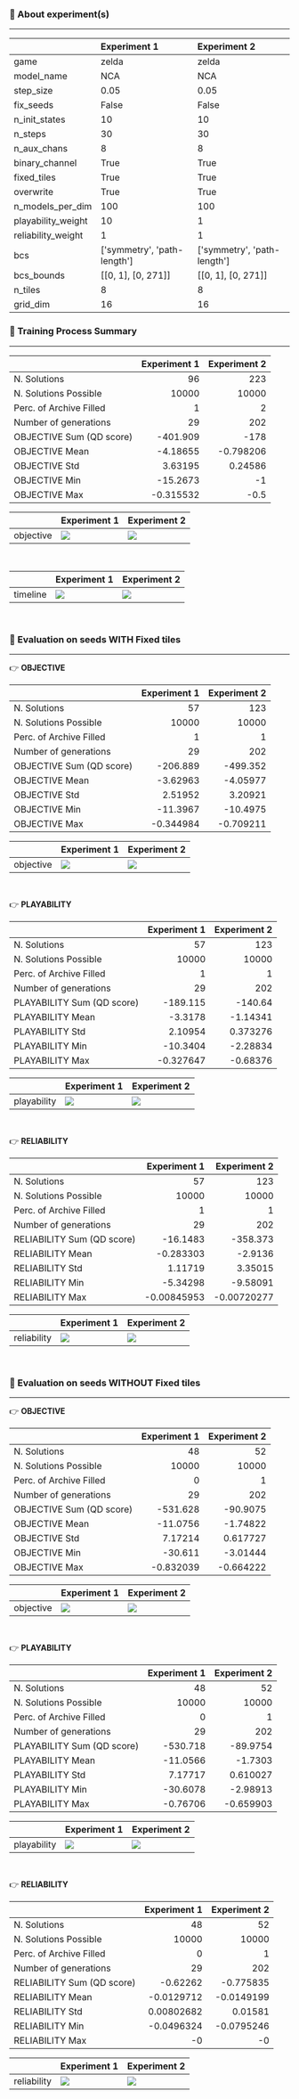 ### 🔮 About experiment(s)

---

|                    | Experiment 1                | Experiment 2                |
|:-------------------|:----------------------------|:----------------------------|
| game               | zelda                       | zelda                       |
| model_name         | NCA                         | NCA                         |
| step_size          | 0.05                        | 0.05                        |
| fix_seeds          | False                       | False                       |
| n_init_states      | 10                          | 10                          |
| n_steps            | 30                          | 30                          |
| n_aux_chans        | 8                           | 8                           |
| binary_channel     | True                        | True                        |
| fixed_tiles        | True                        | True                        |
| overwrite          | True                        | True                        |
| n_models_per_dim   | 100                         | 100                         |
| playability_weight | 10                          | 1                           |
| reliability_weight | 1                           | 1                           |
| bcs                | ['symmetry', 'path-length'] | ['symmetry', 'path-length'] |
| bcs_bounds         | [[0, 1], [0, 271]]          | [[0, 1], [0, 271]]          |
| n_tiles            | 8                           | 8                           |
| grid_dim           | 16                          | 16                          |

### 🔖 Training Process Summary

---

|                          |   Experiment 1 |   Experiment 2 |
|:-------------------------|---------------:|---------------:|
| N. Solutions             |      96        |     223        |
| N. Solutions Possible    |   10000        |   10000        |
| Perc. of Archive Filled  |       1        |       2        |
| Number of generations    |      29        |     202        |
| OBJECTIVE Sum (QD score) |    -401.909    |    -178        |
| OBJECTIVE Mean           |      -4.18655  |      -0.798206 |
| OBJECTIVE Std            |       3.63195  |       0.24586  |
| OBJECTIVE Min            |     -15.2673   |      -1        |
| OBJECTIVE Max            |      -0.315532 |      -0.5      |

|           | Experiment 1                                                                                                                                                                                                                                                              | Experiment 2                                                                                                                                                                                                                                                             |
|:----------|:--------------------------------------------------------------------------------------------------------------------------------------------------------------------------------------------------------------------------------------------------------------------------|:-------------------------------------------------------------------------------------------------------------------------------------------------------------------------------------------------------------------------------------------------------------------------|
| objective | ![](../experiments/ExperimentId-1_Game-zelda_ModelName-NCA_StepSize-0.05_FixSeeds-False_NInitStates-10_NSteps-30_NAuxChans-8_BinaryChannel-True_FixedTiles-True_Overwrite-True_NModelsPerDim-100_PlayabilityWeight-10_ReliabilityWeight-1/training_summary/objective.png) | ![](../experiments/ExperimentId-2_Game-zelda_ModelName-NCA_StepSize-0.05_FixSeeds-False_NInitStates-10_NSteps-30_NAuxChans-8_BinaryChannel-True_FixedTiles-True_Overwrite-True_NModelsPerDim-100_PlayabilityWeight-1_ReliabilityWeight-1/training_summary/objective.png) |

<br/>

|          | Experiment 1                                                                                                                                                                                                                                                          | Experiment 2                                                                                                                                                                                                                                                         |
|:---------|:----------------------------------------------------------------------------------------------------------------------------------------------------------------------------------------------------------------------------------------------------------------------|:---------------------------------------------------------------------------------------------------------------------------------------------------------------------------------------------------------------------------------------------------------------------|
| timeline | ![](../experiments/ExperimentId-1_Game-zelda_ModelName-NCA_StepSize-0.05_FixSeeds-False_NInitStates-10_NSteps-30_NAuxChans-8_BinaryChannel-True_FixedTiles-True_Overwrite-True_NModelsPerDim-100_PlayabilityWeight-10_ReliabilityWeight-1/archive_snaps/timeline.gif) | ![](../experiments/ExperimentId-2_Game-zelda_ModelName-NCA_StepSize-0.05_FixSeeds-False_NInitStates-10_NSteps-30_NAuxChans-8_BinaryChannel-True_FixedTiles-True_Overwrite-True_NModelsPerDim-100_PlayabilityWeight-1_ReliabilityWeight-1/archive_snaps/timeline.gif) |

<br/>

### 🎯 Evaluation on seeds WITH Fixed tiles

---

👉 **OBJECTIVE**

|                          |   Experiment 1 |   Experiment 2 |
|:-------------------------|---------------:|---------------:|
| N. Solutions             |      57        |     123        |
| N. Solutions Possible    |   10000        |   10000        |
| Perc. of Archive Filled  |       1        |       1        |
| Number of generations    |      29        |     202        |
| OBJECTIVE Sum (QD score) |    -206.889    |    -499.352    |
| OBJECTIVE Mean           |      -3.62963  |      -4.05977  |
| OBJECTIVE Std            |       2.51952  |       3.20921  |
| OBJECTIVE Min            |     -11.3967   |     -10.4975   |
| OBJECTIVE Max            |      -0.344984 |      -0.709211 |

|           | Experiment 1                                                                                                                                                                                                                                                                            | Experiment 2                                                                                                                                                                                                                                                                           |
|:----------|:----------------------------------------------------------------------------------------------------------------------------------------------------------------------------------------------------------------------------------------------------------------------------------------|:---------------------------------------------------------------------------------------------------------------------------------------------------------------------------------------------------------------------------------------------------------------------------------------|
| objective | ![](../experiments/ExperimentId-1_Game-zelda_ModelName-NCA_StepSize-0.05_FixSeeds-False_NInitStates-10_NSteps-30_NAuxChans-8_BinaryChannel-True_FixedTiles-True_Overwrite-True_NModelsPerDim-100_PlayabilityWeight-10_ReliabilityWeight-1/fixed_tiles_evaluation_summary/objective.png) | ![](../experiments/ExperimentId-2_Game-zelda_ModelName-NCA_StepSize-0.05_FixSeeds-False_NInitStates-10_NSteps-30_NAuxChans-8_BinaryChannel-True_FixedTiles-True_Overwrite-True_NModelsPerDim-100_PlayabilityWeight-1_ReliabilityWeight-1/fixed_tiles_evaluation_summary/objective.png) |

<br/>

👉 **PLAYABILITY**

|                            |   Experiment 1 |   Experiment 2 |
|:---------------------------|---------------:|---------------:|
| N. Solutions               |      57        |     123        |
| N. Solutions Possible      |   10000        |   10000        |
| Perc. of Archive Filled    |       1        |       1        |
| Number of generations      |      29        |     202        |
| PLAYABILITY Sum (QD score) |    -189.115    |    -140.64     |
| PLAYABILITY Mean           |      -3.3178   |      -1.14341  |
| PLAYABILITY Std            |       2.10954  |       0.373276 |
| PLAYABILITY Min            |     -10.3404   |      -2.28834  |
| PLAYABILITY Max            |      -0.327647 |      -0.68376  |

|             | Experiment 1                                                                                                                                                                                                                                                                              | Experiment 2                                                                                                                                                                                                                                                                             |
|:------------|:------------------------------------------------------------------------------------------------------------------------------------------------------------------------------------------------------------------------------------------------------------------------------------------|:-----------------------------------------------------------------------------------------------------------------------------------------------------------------------------------------------------------------------------------------------------------------------------------------|
| playability | ![](../experiments/ExperimentId-1_Game-zelda_ModelName-NCA_StepSize-0.05_FixSeeds-False_NInitStates-10_NSteps-30_NAuxChans-8_BinaryChannel-True_FixedTiles-True_Overwrite-True_NModelsPerDim-100_PlayabilityWeight-10_ReliabilityWeight-1/fixed_tiles_evaluation_summary/playability.png) | ![](../experiments/ExperimentId-2_Game-zelda_ModelName-NCA_StepSize-0.05_FixSeeds-False_NInitStates-10_NSteps-30_NAuxChans-8_BinaryChannel-True_FixedTiles-True_Overwrite-True_NModelsPerDim-100_PlayabilityWeight-1_ReliabilityWeight-1/fixed_tiles_evaluation_summary/playability.png) |

<br/>

👉 **RELIABILITY**

|                            |   Experiment 1 |   Experiment 2 |
|:---------------------------|---------------:|---------------:|
| N. Solutions               |    57          |   123          |
| N. Solutions Possible      | 10000          | 10000          |
| Perc. of Archive Filled    |     1          |     1          |
| Number of generations      |    29          |   202          |
| RELIABILITY Sum (QD score) |   -16.1483     |  -358.373      |
| RELIABILITY Mean           |    -0.283303   |    -2.9136     |
| RELIABILITY Std            |     1.11719    |     3.35015    |
| RELIABILITY Min            |    -5.34298    |    -9.58091    |
| RELIABILITY Max            |    -0.00845953 |    -0.00720277 |

|             | Experiment 1                                                                                                                                                                                                                                                                              | Experiment 2                                                                                                                                                                                                                                                                             |
|:------------|:------------------------------------------------------------------------------------------------------------------------------------------------------------------------------------------------------------------------------------------------------------------------------------------|:-----------------------------------------------------------------------------------------------------------------------------------------------------------------------------------------------------------------------------------------------------------------------------------------|
| reliability | ![](../experiments/ExperimentId-1_Game-zelda_ModelName-NCA_StepSize-0.05_FixSeeds-False_NInitStates-10_NSteps-30_NAuxChans-8_BinaryChannel-True_FixedTiles-True_Overwrite-True_NModelsPerDim-100_PlayabilityWeight-10_ReliabilityWeight-1/fixed_tiles_evaluation_summary/reliability.png) | ![](../experiments/ExperimentId-2_Game-zelda_ModelName-NCA_StepSize-0.05_FixSeeds-False_NInitStates-10_NSteps-30_NAuxChans-8_BinaryChannel-True_FixedTiles-True_Overwrite-True_NModelsPerDim-100_PlayabilityWeight-1_ReliabilityWeight-1/fixed_tiles_evaluation_summary/reliability.png) |

<br/>

### 🎯 Evaluation on seeds WITHOUT Fixed tiles

---

👉 **OBJECTIVE**

|                          |   Experiment 1 |   Experiment 2 |
|:-------------------------|---------------:|---------------:|
| N. Solutions             |      48        |      52        |
| N. Solutions Possible    |   10000        |   10000        |
| Perc. of Archive Filled  |       0        |       1        |
| Number of generations    |      29        |     202        |
| OBJECTIVE Sum (QD score) |    -531.628    |     -90.9075   |
| OBJECTIVE Mean           |     -11.0756   |      -1.74822  |
| OBJECTIVE Std            |       7.17214  |       0.617727 |
| OBJECTIVE Min            |     -30.611    |      -3.01444  |
| OBJECTIVE Max            |      -0.832039 |      -0.664222 |

|           | Experiment 1                                                                                                                                                                                                                                                                | Experiment 2                                                                                                                                                                                                                                                               |
|:----------|:----------------------------------------------------------------------------------------------------------------------------------------------------------------------------------------------------------------------------------------------------------------------------|:---------------------------------------------------------------------------------------------------------------------------------------------------------------------------------------------------------------------------------------------------------------------------|
| objective | ![](../experiments/ExperimentId-1_Game-zelda_ModelName-NCA_StepSize-0.05_FixSeeds-False_NInitStates-10_NSteps-30_NAuxChans-8_BinaryChannel-True_FixedTiles-True_Overwrite-True_NModelsPerDim-100_PlayabilityWeight-10_ReliabilityWeight-1/evaluation_summary/objective.png) | ![](../experiments/ExperimentId-2_Game-zelda_ModelName-NCA_StepSize-0.05_FixSeeds-False_NInitStates-10_NSteps-30_NAuxChans-8_BinaryChannel-True_FixedTiles-True_Overwrite-True_NModelsPerDim-100_PlayabilityWeight-1_ReliabilityWeight-1/evaluation_summary/objective.png) |

<br/>

👉 **PLAYABILITY**

|                            |   Experiment 1 |   Experiment 2 |
|:---------------------------|---------------:|---------------:|
| N. Solutions               |       48       |      52        |
| N. Solutions Possible      |    10000       |   10000        |
| Perc. of Archive Filled    |        0       |       1        |
| Number of generations      |       29       |     202        |
| PLAYABILITY Sum (QD score) |     -530.718   |     -89.9754   |
| PLAYABILITY Mean           |      -11.0566  |      -1.7303   |
| PLAYABILITY Std            |        7.17717 |       0.610027 |
| PLAYABILITY Min            |      -30.6078  |      -2.98913  |
| PLAYABILITY Max            |       -0.76706 |      -0.659903 |

|             | Experiment 1                                                                                                                                                                                                                                                                  | Experiment 2                                                                                                                                                                                                                                                                 |
|:------------|:------------------------------------------------------------------------------------------------------------------------------------------------------------------------------------------------------------------------------------------------------------------------------|:-----------------------------------------------------------------------------------------------------------------------------------------------------------------------------------------------------------------------------------------------------------------------------|
| playability | ![](../experiments/ExperimentId-1_Game-zelda_ModelName-NCA_StepSize-0.05_FixSeeds-False_NInitStates-10_NSteps-30_NAuxChans-8_BinaryChannel-True_FixedTiles-True_Overwrite-True_NModelsPerDim-100_PlayabilityWeight-10_ReliabilityWeight-1/evaluation_summary/playability.png) | ![](../experiments/ExperimentId-2_Game-zelda_ModelName-NCA_StepSize-0.05_FixSeeds-False_NInitStates-10_NSteps-30_NAuxChans-8_BinaryChannel-True_FixedTiles-True_Overwrite-True_NModelsPerDim-100_PlayabilityWeight-1_ReliabilityWeight-1/evaluation_summary/playability.png) |

<br/>

👉 **RELIABILITY**

|                            |   Experiment 1 |   Experiment 2 |
|:---------------------------|---------------:|---------------:|
| N. Solutions               |    48          |     52         |
| N. Solutions Possible      | 10000          |  10000         |
| Perc. of Archive Filled    |     0          |      1         |
| Number of generations      |    29          |    202         |
| RELIABILITY Sum (QD score) |    -0.62262    |     -0.775835  |
| RELIABILITY Mean           |    -0.0129712  |     -0.0149199 |
| RELIABILITY Std            |     0.00802682 |      0.01581   |
| RELIABILITY Min            |    -0.0496324  |     -0.0795246 |
| RELIABILITY Max            |    -0          |     -0         |

|             | Experiment 1                                                                                                                                                                                                                                                                  | Experiment 2                                                                                                                                                                                                                                                                 |
|:------------|:------------------------------------------------------------------------------------------------------------------------------------------------------------------------------------------------------------------------------------------------------------------------------|:-----------------------------------------------------------------------------------------------------------------------------------------------------------------------------------------------------------------------------------------------------------------------------|
| reliability | ![](../experiments/ExperimentId-1_Game-zelda_ModelName-NCA_StepSize-0.05_FixSeeds-False_NInitStates-10_NSteps-30_NAuxChans-8_BinaryChannel-True_FixedTiles-True_Overwrite-True_NModelsPerDim-100_PlayabilityWeight-10_ReliabilityWeight-1/evaluation_summary/reliability.png) | ![](../experiments/ExperimentId-2_Game-zelda_ModelName-NCA_StepSize-0.05_FixSeeds-False_NInitStates-10_NSteps-30_NAuxChans-8_BinaryChannel-True_FixedTiles-True_Overwrite-True_NModelsPerDim-100_PlayabilityWeight-1_ReliabilityWeight-1/evaluation_summary/reliability.png) |

<br/>

